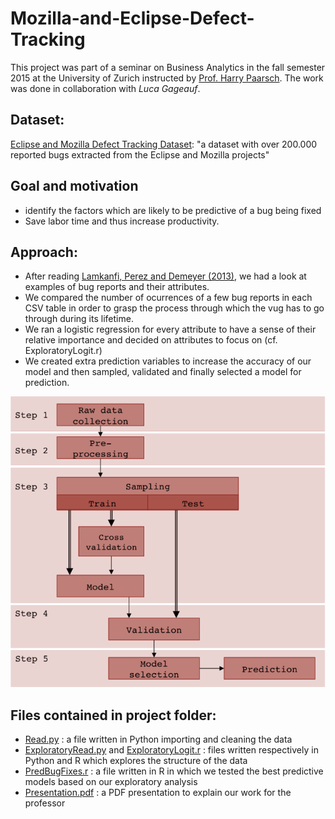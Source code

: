 # Mozilla-and-Eclipse-Defect-Tracking


This project was part of a seminar on Business Analytics in the fall semester 2015 at the University of Zurich instructed by [Prof. Harry Paarsch](https://sites.google.com/site/hjpaarsch/). The work was done in collaboration with *Luca Gageauf*.

## Dataset:
[Eclipse and Mozilla Defect Tracking Dataset](https://github.com/ansymo/msr2013-bug_dataset): "a dataset with over 200.000 reported bugs extracted from the Eclipse and Mozilla projects"

## Goal and motivation
- identify the factors which are likely to be predictive of a bug being fixed
- Save labor time and thus increase productivity.

## Approach:
- After reading [Lamkanfi, Perez and Demeyer (2013)](https://ieeexplore.ieee.org/document/6624028/), we had a look at examples of bug reports and their attributes.
- We compared the number of ocurrences of a few bug reports in each CSV table in order to grasp the process through which the vug has to go through during its lifetime. 
- We ran a logistic regression for every attribute to have a sense of their relative importance and decided on attributes to focus on (cf. ExploratoryLogit.r)
- We created extra prediction variables to increase the accuracy of our model and then sampled, validated and finally selected a model for prediction.

![Approach image](Approach.png)


## Files contained in project folder:
- [Read.py](Read.py) : a file written in Python importing and cleaning the data
- [ExploratoryRead.py](ExploratoryRead.py) and [ExploratoryLogit.r](ExploratoryLogit.r) : files written respectively in Python and R which explores the structure of the data
- [PredBugFixes.r](PredBugFixes.r) : a file written in R in which we tested the best predictive models based on our exploratory analysis
- [Presentation.pdf](Presentation.pdf) : a PDF presentation to explain our work for the professor



